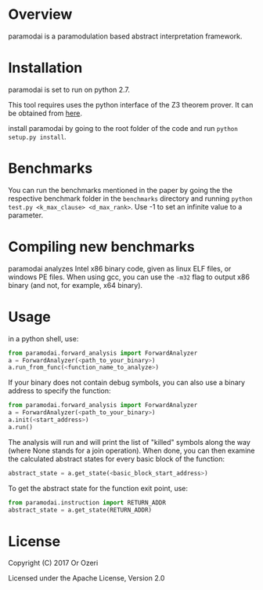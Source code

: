 # Overview

paramodai is a paramodulation based abstract interpretation framework.

# Installation

paramodai is set to run on python 2.7.

This tool requires uses the python interface of the Z3 theorem prover.
It can be obtained from [here](https://github.com/Z3Prover/z3).

install paramodai by going to the root folder of the code and run `python setup.py install`.

# Benchmarks

You can run the benchmarks mentioned in the paper by going the the respective benchmark folder in the `benchmarks` directory and running `python test.py <k_max_clause> <d_max_rank>`. Use -1 to set an infinite value to a parameter.

# Compiling new benchmarks

paramodai analyzes Intel x86 binary code, given as linux ELF files, or windows PE files.
When using gcc, you can use the `-m32` flag to output x86 binary (and not, for example, x64 binary).

# Usage

in a python shell, use:

```python
from paramodai.forward_analysis import ForwardAnalyzer
a = ForwardAnalyzer(<path_to_your_binary>)
a.run_from_func(<function_name_to_analyze>)
```

If your binary does not contain debug symbols, you can also use a binary address to specify the function:

```python
from paramodai.forward_analysis import ForwardAnalyzer
a = ForwardAnalyzer(<path_to_your_binary>)
a.init(<start_address>)
a.run()
```

The analysis will run and will print the list of "killed" symbols along the way (where None stands for a join operation).
When done, you can then examine the calculated abstract states for every basic block of the function:

```python
abstract_state = a.get_state(<basic_block_start_address>)
```

To get the abstract state for the function exit point, use:

```python
from paramodai.instruction import RETURN_ADDR
abstract_state = a.get_state(RETURN_ADDR)
```

# License

Copyright (C) 2017 Or Ozeri

Licensed under the Apache License, Version 2.0